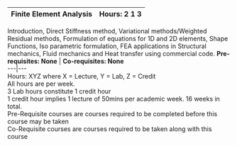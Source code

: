 **Finite Element Analysis** | **Hours: 2 1 3**  
---|---  
Introduction, Direct Stiffness method, Variational methods/Weighted Residual methods, Formulation of equations for 1D and 2D elements, Shape Functions, Iso parametric formulation, FEA applications in Structural mechanics, Fluid mechanics and Heat transfer using commercial code.
**Pre-requisites: None** | **Co-requisites: None**  
---|---  
Hours: XYZ where X = Lecture, Y = Lab, Z = Credit  
All hours are per week.  
3 Lab hours constitute 1 credit hour  
1 credit hour implies 1 lecture of 50mins per academic week. 16 weeks in total.  
Pre-Requisite courses are courses required to be completed before this course may be taken  
Co-Requisite courses are courses required to be taken along with this course
